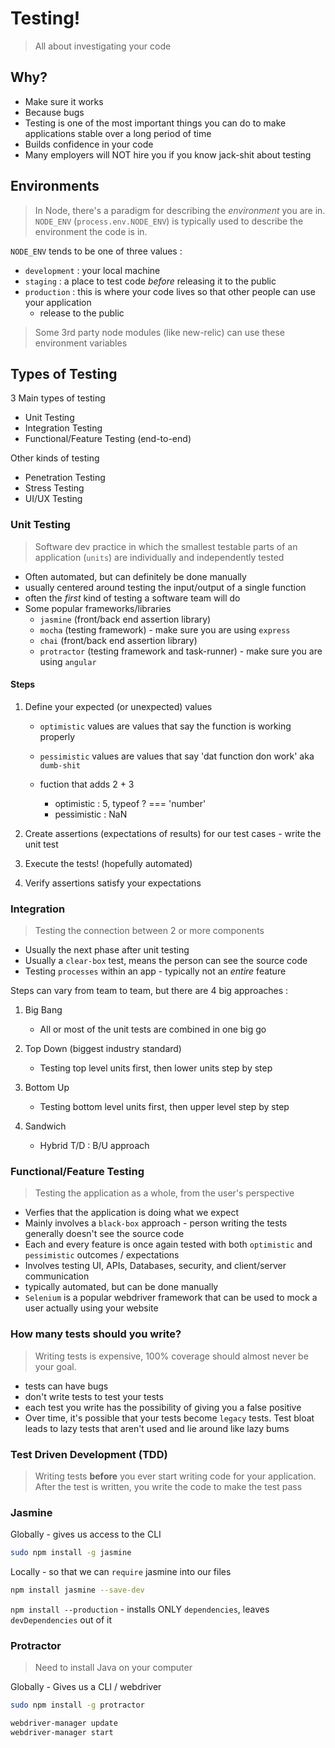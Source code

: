 # Testing!

> All about investigating your code

## Why?

- Make sure it works
- Because bugs
- Testing is one of the most important things you can do to make applications stable over a long period of time
- Builds confidence in your code
- Many employers will NOT hire you if you know jack-shit about testing

## Environments
> In Node, there's a paradigm for describing the _environment_ you are in.  `NODE_ENV` (`process.env.NODE_ENV`) is typically used to describe the environment the code is in.

`NODE_ENV` tends to be one of three values : 

- `development` : your local machine
- `staging` : a place to test code _before_ releasing it to the public
- `production` : this is where your code lives so that other people can use your application
    - release to the public

> Some 3rd party node modules (like new-relic) can use these environment variables

## Types of Testing

3 Main types of testing

- Unit Testing
- Integration Testing
- Functional/Feature Testing (end-to-end)

Other kinds of testing

- Penetration Testing
- Stress Testing
- UI/UX Testing

### Unit Testing
> Software dev practice in which the smallest testable parts of an application (`units`) are individually and independently tested

- Often automated, but can definitely be done manually
- usually centered around testing the input/output of a single function
- often the _first_ kind of testing a software team will do
- Some popular frameworks/libraries
    - `jasmine` (front/back end assertion library)
    - `mocha` (testing framework) - make sure you are using `express`
    - `chai` (front/back end assertion library)
    - `protractor` (testing framework and task-runner) - make sure you are using `angular`

#### Steps

1. Define your expected (or unexpected) values
    - `optimistic` values are values that say the function is working properly
    - `pessimistic` values are values that say 'dat function don work' aka `dumb-shit`

    - fuction that adds 2 + 3
        - optimistic  : 5, typeof ? === 'number'
        - pessimistic : NaN

2. Create assertions (expectations of results) for our test cases - write the unit test

3. Execute the tests! (hopefully automated)

4. Verify assertions satisfy your expectations

### Integration

> Testing the connection between 2 or more components

- Usually the next phase after unit testing
- Usually a `clear-box` test, means the person can see the source code
- Testing `processes` within an app - typically not an _entire_ feature

Steps can vary from team to team, but there are 4 big approaches : 

1. Big Bang

    - All or most of the unit tests are combined in one big go

2. Top Down (biggest industry standard)

    - Testing top level units first, then lower units step by step

3. Bottom Up

    - Testing bottom level units first, then upper level step by step

4. Sandwich

    - Hybrid T/D : B/U approach

### Functional/Feature Testing

> Testing the application as a whole, from the user's perspective

- Verfies that the application is doing what we expect
- Mainly involves a `black-box` approach - person writing the tests generally doesn't see the source code
- Each and every feature is once again tested with both `optimistic` and `pessimistic` outcomes / expectations
- Involves testing UI, APIs, Databases, security, and client/server communication
- typically automated, but can be done manually
- `Selenium` is a popular webdriver framework that can be used to mock a user actually using your website


### How many tests should you write?

> Writing tests is expensive, 100% coverage should almost never be your goal.

- tests can have bugs
- don't write tests to test your tests
- each test you write has the possibility of giving you a false positive
- Over time, it's possible that your tests become `legacy` tests.  Test bloat leads to lazy tests that aren't used and lie around like lazy bums


### Test Driven Development (TDD)

> Writing tests __before__ you ever start writing code for your application.  After the test is written, you write the code to make the test pass


### Jasmine

Globally - gives us access to the CLI
```bash
sudo npm install -g jasmine
```

Locally -  so that we can `require` jasmine into our files
```bash
npm install jasmine --save-dev
```

`npm install --production` - installs ONLY `dependencies`, leaves `devDependencies` out of it

### Protractor
> Need to install Java on your computer

Globally - Gives us a CLI / webdriver

```bash
sudo npm install -g protractor
```

```bash
webdriver-manager update
webdriver-manager start
```
